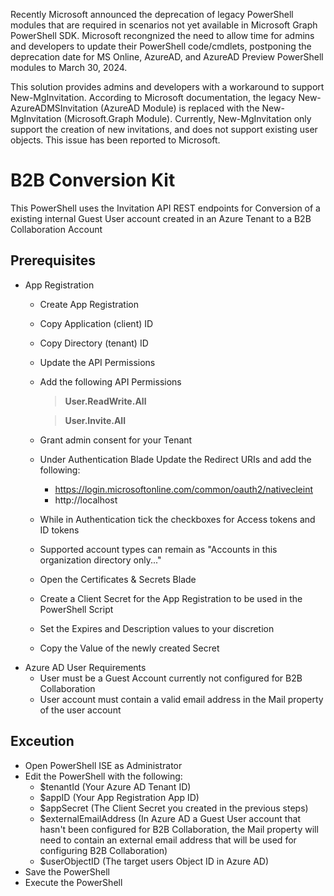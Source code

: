 Recently Microsoft announced the deprecation of legacy PowerShell modules that are required in scenarios not yet available in Microsoft Graph PowerShell SDK. Microsoft recongnized the need to allow time for admins and developers to update their PowerShell code/cmdlets, postponing the deprecation date for MS Online, AzureAD, and AzureAD Preview PowerShell modules to March 30, 2024.

This solution provides admins and developers with a workaround to support New-MgInvitation. According to Microsoft documentation, the legacy New-AzureADMSInvitation (AzureAD Module) is replaced with the New-MgInvitation (Microsoft.Graph Module). Currently, New-MgInvitation only support the creation of new invitations, and does not support existing user objects. This issue has been reported to Microsoft.

# B2B Conversion Kit

This PowerShell uses the Invitation API REST endpoints for Conversion of a existing internal Guest User account created in an Azure Tenant to a B2B Collaboration Account

## Prerequisites 
 - App Registration
	 - Create App Registration
	 - Copy Application (client) ID
	 - Copy Directory (tenant) ID
	 - Update the API Permissions
	 - Add the following API Permissions
		 >**User.ReadWrite.All**
		 
		 > **User.Invite.All**
	 - Grant admin consent for your Tenant
	 - Under Authentication Blade Update the Redirect URIs and add the following:
		 - https://login.microsoftonline.com/common/oauth2/nativecleint
		 - http://localhost
	 - While in Authentication tick the checkboxes for Access tokens and ID tokens
	 - Supported account types can remain as "Accounts in  this organization directory only..."
	 - Open the Certificates & Secrets Blade
	 - Create a Client Secret for the App Registration to be used in the PowerShell Script
	 - Set the Expires and Description values to your discretion
	 - Copy the Value of the newly created Secret
 - Azure AD User Requirements
	 - User must be a Guest Account currently not configured for B2B Collaboration
	 - User account must contain a valid email address in the Mail property of the user account
## Exceution
 - Open PowerShell ISE as Administrator
 - Edit the PowerShell with the following:
	 - $tenantId (Your Azure AD Tenant ID)
	 - $appID (Your App Registration App ID)
	 - $appSecret (The Client Secret you created in the previous steps)
	 - $externalEmailAddress (In Azure AD a Guest User account that hasn't been configured for B2B Collaboration, the Mail property will need to contain an external email address that will be used for configuring B2B Collaboration)
	 - $userObjectID (The target users Object ID in Azure AD)
 -  Save the PowerShell
 -  Execute the PowerShell
